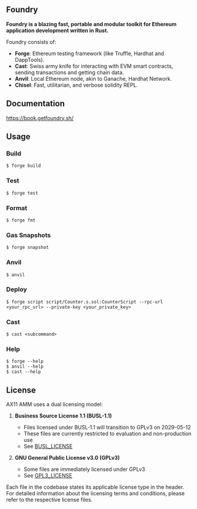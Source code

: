 ## Foundry

**Foundry is a blazing fast, portable and modular toolkit for Ethereum application development written in Rust.**

Foundry consists of:

- **Forge**: Ethereum testing framework (like Truffle, Hardhat and DappTools).
- **Cast**: Swiss army knife for interacting with EVM smart contracts, sending transactions and getting chain data.
- **Anvil**: Local Ethereum node, akin to Ganache, Hardhat Network.
- **Chisel**: Fast, utilitarian, and verbose solidity REPL.

## Documentation

https://book.getfoundry.sh/

## Usage

### Build

```shell
$ forge build
```

### Test

```shell
$ forge test
```

### Format

```shell
$ forge fmt
```

### Gas Snapshots

```shell
$ forge snapshot
```

### Anvil

```shell
$ anvil
```

### Deploy

```shell
$ forge script script/Counter.s.sol:CounterScript --rpc-url <your_rpc_url> --private-key <your_private_key>
```

### Cast

```shell
$ cast <subcommand>
```

### Help

```shell
$ forge --help
$ anvil --help
$ cast --help
```

## License

AX11 AMM uses a dual licensing model:

1. **Business Source License 1.1 (BUSL-1.1)**

   - Files licensed under BUSL-1.1 will transition to GPLv3 on 2029-05-12
   - These files are currently restricted to evaluation and non-production use
   - See [BUSL_LICENSE](https://github.com/AX11-Labs/AX11-AMM/licenses/BUSL_LICENSE)

2. **GNU General Public License v3.0 (GPLv3)**
   - Some files are immediately licensed under GPLv3
   - See [GPL3_LICENSE](https://github.com/AX11-Labs/AX11-AMM/licenses/GPL3_LICENSE)

Each file in the codebase states its applicable license type in the header. For detailed information about the licensing terms and conditions, please refer to the respective license files.
